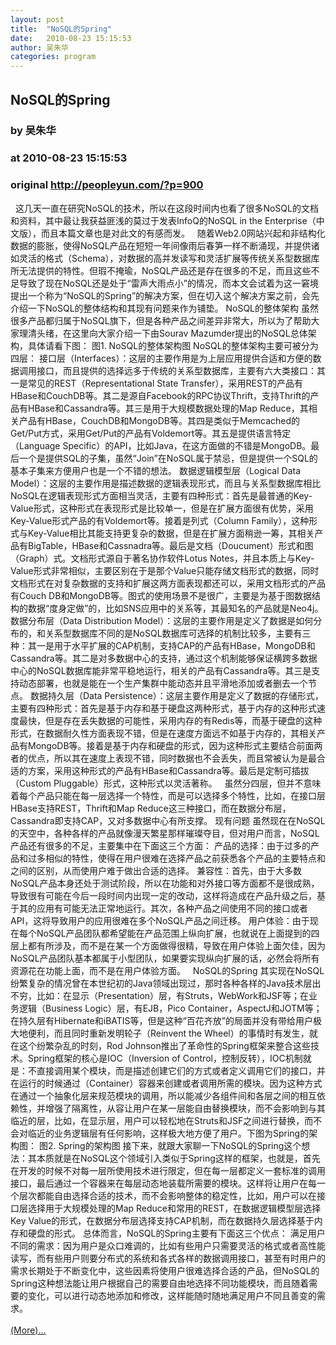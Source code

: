 ```yaml
---
layout: post
title:  "NoSQL的Spring"
date:   2010-08-23 15:15:53
author: 吴朱华
categories: program
---
```


## NoSQL的Spring
### by 吴朱华
### at 2010-08-23 15:15:53
### original <http://peopleyun.com/?p=900>

  这几天一直在研究NoSQL的技术，所以在这段时间内也看了很多NoSQL的文档和资料，其中最让我获益匪浅的莫过于发表InfoQ的NoSQL in the Enterprise（中文版），而且本篇文章也是对此文的有感而发。   随着Web2.0网站兴起和非结构化数据的膨胀，使得NoSQL产品在短短一年间像雨后春笋一样不断涌现，并提供诸如灵活的格式（Schema），对数据的高并发读写和灵活扩展等传统关系型数据库所无法提供的特性。但瑕不掩瑜，NoSQL产品还是存在很多的不足，而且这些不足导致了现在NoSQL还是处于“雷声大雨点小”的情况，而本文会试着为这一窘境提出一个称为“NoSQL的Spring”的解决方案，但在切入这个解决方案之前，会先介绍一下NoSQL的整体结构和其现有问题来作为铺垫。 NoSQL的整体架构 虽然很多产品都归属于NoSQL旗下，但是各种产品之间差异非常大，所以为了帮助大家理清头绪，在这里向大家介绍一下由Sourav Mazumder提出的NoSQL总体架构，具体请看下图： 图1. NoSQL的整体架构图 NoSQL的整体架构主要可被分为四层： 接口层（Interfaces）：这层的主要作用是为上层应用提供合适和方便的数据调用接口，而且提供的选择远多于传统的关系型数据库，主要有六大类接口：其一是常见的REST（Representational State Transfer），采用REST的产品有HBase和CouchDB等。其二是源自Facebook的RPC协议Thrift，支持Thrift的产品有HBase和Cassandra等。其三是用于大规模数据处理的Map Reduce，其相关产品有HBase，CouchDB和MongoDB等。其四是类似于Memcached的Get/Put方式，采用Get/Put的产品有Voldemort等。其五是提供语言特定（Language Specific）的API，比如Java，在这方面做的不错是MongoDB。最后一个是提供SQL的子集，虽然“Join”在NoSQL属于禁忌，但是提供一个SQL的基本子集来方便用户也是一个不错的想法。 数据逻辑模型层（Logical Data Model）：这层的主要作用是描述数据的逻辑表现形式，而且与关系型数据库相比NoSQL在逻辑表现形式方面相当灵活，主要有四种形式：首先是最普通的Key-Value形式，这种形式在表现形式是比较单一，但是在扩展方面很有优势，采用Key-Value形式产品的有Voldemort等。接着是列式（Column Family），这种形式与Key-Value相比其能支持更复杂的数据，但是在扩展方面稍逊一筹，其相关产品有BigTable，HBase和Cassnadra等。最后是文档（Doucument）形式和图（Graph）式。文档形式源自于著名协作软件Lotus Notes，并且本质上与Key-Value形式非常相似，主要区别在于是那个Value只能存储文档形式的数据，同时文档形式在对复杂数据的支持和扩展这两方面表现都还可以，采用文档形式的产品有Couch DB和MongoDB等。图式的使用场景不是很广，主要是为基于图数据结构的数据“度身定做”的，比如SNS应用中的关系等，其最知名的产品就是Neo4j。 数据分布层（Data Distribution Model）：这层的主要作用是定义了数据是如何分布的，和关系型数据库不同的是NoSQL数据库可选择的机制比较多，主要有三种：其一是用于水平扩展的CAP机制，支持CAP的产品有HBase，MongoDB和Cassandra等。其二是对多数据中心的支持，通过这个机制能够保证横跨多数据中心的NoSQL数据库能非常平稳地运行，相关的产品有Cassandra等。其三是支持动态部署，也就是能在一个生产集群中能动态并且平滑地添加或者删去一个节点。 数据持久层（Data Persistence）：这层主要作用是定义了数据的存储形式，主要有四种形式：首先是基于内存和基于硬盘这两种形式，基于内存的这种形式速度最快，但是存在丢失数据的可能性，采用内存的有Redis等，而基于硬盘的这种形式，在数据耐久性方面表现不错，但是在速度方面远不如基于内存的，其相关产品有MongoDB等。接着是基于内存和硬盘的形式，因为这种形式主要结合前面两者的优点，所以其在速度上表现不错，同时数据也不会丢失，而且常被认为是最合适的方案，采用这种形式的产品有HBase和Cassandra等。最后是定制可插拔（Custom Pluggable）形式，这种形式以灵活著称。   虽然分四层，但并不意味着每个产品只能在每一层选择一个特性，而是可以选择多个特性，比如，在接口层HBase支持REST，Thrift和Map Reduce这三种接口，而在数据分布层，Cassandra即支持CAP，又对多数据中心有所支撑。 现有问题 虽然现在在NoSQL的天空中，各种各样的产品就像漫天繁星那样璀璨夺目，但对用户而言，NoSQL产品还有很多的不足，主要集中在下面这三个方面： 产品的选择：由于过多的产品和过多相似的特性，使得在用户很难在选择产品之前获悉各个产品的主要特点和之间的区别，从而使用户难于做出合适的选择。 兼容性：首先，由于大多数NoSQL产品本身还处于测试阶段，所以在功能和对外接口等方面都不是很成熟，导致很有可能在今后一段时间内出现一定的改动，这样将造成在产品升级之后，基于其的应用有可能无法正常地运行。其次，各种产品之间使用不同的接口或者API，这将导致用户的应用很难在多个NoSQL产品之间迁移。 用户体验：由于现在每个NoSQL产品团队都希望能在产品范围上纵向扩展，也就说在上面提到的四层上都有所涉及，而不是在某一个方面做得很精，导致在用户体验上面欠佳，因为NoSQL产品团队基本都属于小型团队，如果要实现纵向扩展的话，必然会将所有资源花在功能上面，而不是在用户体验方面。   NoSQL的Spring 其实现在NoSQL纷繁复杂的情况曾在本世纪初的Java领域出现过，那时各种各样的Java技术层出不穷，比如：在显示（Presentation）层，有Struts，WebWork和JSF等；在业务逻辑（Business Logic）层，有EJB，Pico Container，AspectJ和JOTM等；在持久层有Hibernate和iBATIS等，但是这种“百花齐放”的局面并没有带给用户极大地便利，而且同时重新发明轮子（Reinvent the Wheel）的事情时有发生，就在这个纷繁杂乱的时刻，Rod Johnson推出了革命性的Spring框架来整合这些技术。Spring框架的核心是IOC（Inversion of Control，控制反转），IOC机制就是：不直接调用某个模块，而是描述创建它们的方式或者定义调用它们的接口，并在运行的时候通过（Container）容器来创建或者调用所需的模块。因为这种方式在通过一个抽象化层来规范模块的调用，所以能减少各组件间和各层之间的相互依赖性，并增强了隔离性，从容让用户在某一层能自由替换模块，而不会影响到与其临近的层，比如，在显示层，用户可以轻松地在Struts和JSF之间进行替换，而不会对临近的业务逻辑层有任何影响，这样极大地方便了用户。下图为Spring的架构图： 图2. Spring的架构图 接下来，就跟大家聊一下NoSQL的Spring这个想法：其本质就是在NoSQL这个领域引入类似于Spring这样的框架，也就是，首先在开发的时候不对每一层所使用技术进行限定，但在每一层都定义一套标准的调用接口，最后通过一个容器来在每层动态地装载所需要的模块。这样将让用户在每一个层次都能自由选择合适的技术，而不会影响整体的稳定性，比如，用户可以在接口层选择用于大规模处理的Map Reduce和常用的REST，在数据逻辑模型层选择Key Value的形式，在数据分布层选择支持CAP机制，而在数据持久层选择基于内存和硬盘的形式。 总体而言，NoSQL的Spring主要有下面这三个优点： 满足用户不同的需求：因为用户是众口难调的，比如有些用户只需要灵活的格式或者高性能读写，而有些用户则要分布式的系统和各式各样的数据调用接口，甚至有时用户的需求长期处于不断变化中，这些因素将使用户很难选择合适的产品，但NoSQL的Spring这种想法能让用户根据自己的需要自由地选择不同功能模块，而且随着需要的变化，可以进行动态地添加和修改，这样能随时随地满足用户不同且善变的需求。<a href="http://peopleyun.com/?p=900"> <br><br> (More)…</a>